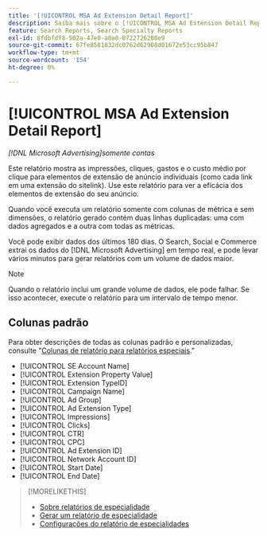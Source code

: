 ```yaml
---
title: '[!UICONTROL MSA Ad Extension Detail Report]'
description: Saiba mais sobre o [!UICONTROL MSA Ad Extension Detail Report].
feature: Search Reports, Search Specialty Reports
exl-id: 8fdbfdf8-502a-47e0-a0a0-8722726280e9
source-git-commit: 67fe8581832dc0762d62908d01672e53cc95b847
workflow-type: tm+mt
source-wordcount: '154'
ht-degree: 0%

---
```


# [!UICONTROL MSA Ad Extension Detail Report]

*[!DNL Microsoft Advertising]somente contas*

Este relatório mostra as impressões, cliques, gastos e o custo médio por clique para elementos de extensão de anúncio individuais (como cada link em uma extensão do sitelink). Use este relatório para ver a eficácia dos elementos de extensão do seu anúncio.

Quando você executa um relatório somente com colunas de métrica e sem dimensões, o relatório gerado contém duas linhas duplicadas: uma com dados agregados e a outra com todas as métricas.<!-- all metrics? -->

Você pode exibir dados dos últimos 180 dias. O Search, Social e Commerce extrai os dados do [!DNL Microsoft Advertising] em tempo real, e pode levar vários minutos para gerar relatórios com um volume de dados maior.

>[!NOTE]
>
>Quando o relatório inclui um grande volume de dados, ele pode falhar. Se isso acontecer, execute o relatório para um intervalo de tempo menor.

## Colunas padrão

Para obter descrições de todas as colunas padrão e personalizadas, consulte &quot;[Colunas de relatório para relatórios especiais](specialty-report-columns.md).&quot;

* [!UICONTROL SE Account Name]
* [!UICONTROL Extension Property Value]
* [!UICONTROL Extension TypeID]
* [!UICONTROL Campaign Name]
* [!UICONTROL Ad Group]
* [!UICONTROL Ad Extension Type]
* [!UICONTROL Impressions]
* [!UICONTROL Clicks]
* [!UICONTROL CTR]
* [!UICONTROL CPC]
* [!UICONTROL Ad Extension ID]
* [!UICONTROL Network Account ID]
* [!UICONTROL Start Date]
* [!UICONTROL End Date]

>[!MORELIKETHIS]
>
>* [Sobre relatórios de especialidade](specialty-report-about.md)
>* [Gerar um relatório de especialidade](specialty-report-generate.md)
>* [Configurações do relatório de especialidades](specialty-report-settings.md)
